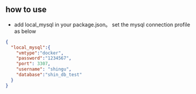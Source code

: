 ## how to use
+ add local_mysql in your package.json。 set the mysql connection profile as below
```json
{
  "local_mysql":{
    "vmtype":"docker",
    "password":"1234567",
    "port": 3307,
    "username": "shingu",
    "database":"shin_db_test"
  }
}
```